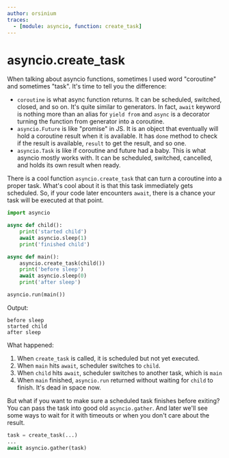 ```yaml
---
author: orsinium
traces:
  - [module: asyncio, function: create_task]
---
```


# asyncio.create_task

When talking about asyncio functions, sometimes I used word "coroutine" and sometimes "task". It's time to tell you the difference:

+ `coroutine` is what async function returns. It can be scheduled, switched, closed, and so on. It's quite similar to generators. In fact, `await` keyword is nothing more than an alias for `yield from` and `async` is a decorator turning the function from generator into a coroutine.
+ `asyncio.Future` is like "promise" in JS. It is an object that eventually will hold a coroutine result when it is available. It has `done` method to check if the result is available, `result` to get the result, and so one.
+ `asyncio.Task` is like if coroutine and future had a baby. This is what asyncio mostly works with. It can be scheduled, switched, cancelled, and holds its own result when ready.

There is a cool function `asyncio.create_task` that can turn a coroutine into a proper task. What's cool about it is that this task immediately gets scheduled. So, if your code later encounters `await`, there is a chance your task will be executed at that point.

```python
import asyncio

async def child():
    print('started child')
    await asyncio.sleep(1)
    print('finished child')

async def main():
    asyncio.create_task(child())
    print('before sleep')
    await asyncio.sleep(0)
    print('after sleep')

asyncio.run(main())
```

Output:

```plain
before sleep
started child
after sleep
```

What happened:

1. When `create_task` is called, it is scheduled but not yet executed.
2. When `main` hits `await`, scheduler switches to `child`.
3. When `child` hits `await`, scheduler switches to another task, which is `main`
4. When `main` finished, `asyncio.run` returned without waiting for `child` to finish. It's dead in space now.

But what if you want to make sure a scheduled task finishes before exiting? You can pass the task into good old `asyncio.gather`. And later we'll see some ways to wait for it with timeouts or when you don't care about the result.

```python
task = create_task(...)
...
await asyncio.gather(task)
```

